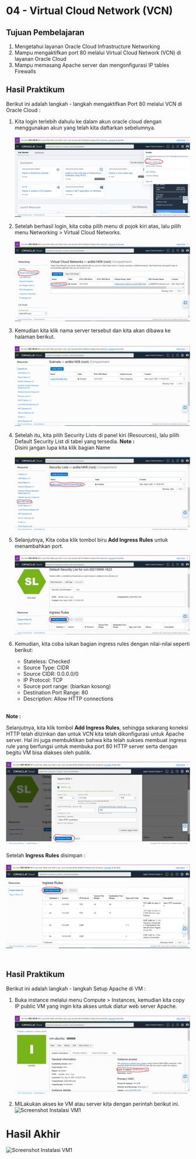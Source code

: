 # 04 - Virtual Cloud Network (VCN) 

## Tujuan Pembelajaran

1. Mengetahui layanan Oracle Cloud Infrastructure Networking 
2. Mampu mengaktifkan port 80 melalui Virtual Cloud Network (VCN) di layanan 
Oracle Cloud 
3. Mampu memasang Apache server dan mengonfigurasi IP tables Firewalls 

## Hasil Praktikum

Berikut ini adalah langkah - langkah mengaktifkan Port 80 melalui VCN di Oracle Cloud :
1. Kita login terlebih dahulu ke dalam akun oracle cloud dengan menggunakan akun yang telah kita daftarkan sebelumnya. <br><br>
![Screenshot Login](img/login.png)

2. Setelah berhasil login, kita coba pilih menu di pojok kiri atas, lalu pilih menu Networking > Virtual Cloud Networks. <br><br>
![Screenshot VCN](img/vcn.png)

3. Kemudian kita klik nama server tersebut dan kita akan dibawa ke halaman berikut. <br><br>
![Screenshot Subnet](img/subnet.png)

4. Setelah itu, kita pilih Security Lists di panel kiri (Resources), lalu pilih Default Security List di tabel yang tersedia. 
<b> Note : </b> <br>
Disini jangan lupa kita klik bagian Name<br><br>
![Screenshot Security List](img/security_list.png)

5. Selanjutnya, Kita coba klik tombol biru <b>Add Ingress Rules</b> untuk menambahkan port. <br><br>
![Screenshot Ingress Rules](img/ingress_rules.png)

6. Kemudian, kita coba isikan bagian ingress rules dengan nilai-nilai seperti berikut: 
   - Stateless: Checked 
   - Source Type: CIDR 
   - Source CIDR: 0.0.0.0/0 
   - IP Protocol: TCP 
   - Source port range: (biarkan kosong) 
   - Destination Port Range: 80 
   - Description: Allow HTTP connections<br><br>

 <b> Note : </b> <br>

Selanjutnya, kita klik tombol <b>Add Ingress Rules</b>, sehingga sekarang koneksi HTTP telah diizinkan dan untuk VCN kita telah dikonfigurasi untuk Apache server. Hal ini juga membuktikan bahwa kita telah sukses membuat ingress rule yang berfungsi untuk membuka port 80 HTTP server serta dengan begitu VM bisa diakses oleh publik. <br><br>
![Screenshot Detail Ingress Rules](img/isi_ingress_rules.png) <br><br>
Setelah <b>Ingress Rules</b> disimpan : <br><br>
![Screenshot Detail Ingress Rules](img/save.png) <br><br>

#

## Hasil Praktikum

Berikut ini adalah langkah - langkah Setup Apache di VM  :

1. Buka instance melalui menu Compute > Instances, kemudian kita copy IP public VM yang ingin kita akses untuk diatur web server Apache.<br><br>
![Screenshot Copy IP](img/copy_ip.png)

2. MlLakukan akses ke VM atau server kita dengan perintah berikut ini. 
![Screenshot Instalasi VM1](img/langkah7_vmo.png)
# Hasil Akhir 

![Screenshot Instalasi VM1](img/langkah8_vmo.png)